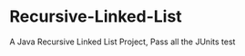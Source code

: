 Recursive-Linked-List
=====================

A Java Recursive Linked List Project, Pass all the JUnits test 
